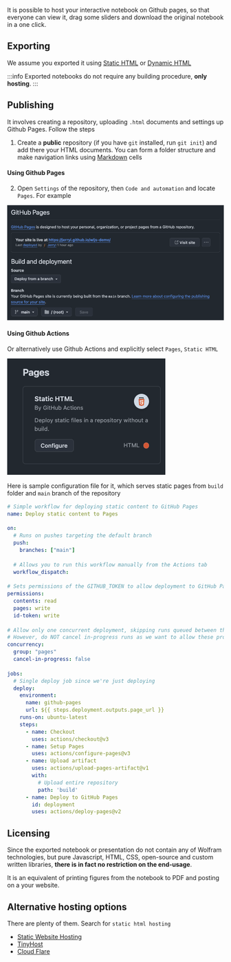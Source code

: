 It is possible to host your interactive notebook on Github pages, so that everyone can view it, drag some sliders and download the original notebook in a one click.

## Exporting
We assume you exported it using [Static HTML](frontend/Exporting/Static%20HTML.md) or [Dynamic HTML](frontend/Exporting/Dynamic%20HTML.md)

:::info
Exported notebooks do not require any building procedure, __only hosting__.
:::
## Publishing
It involves creating a repository, uploading `.html` documents and settings up Github Pages. Follow the steps

1. Create a __public__ repository (if you have `git` installed, run `git init`) and add there your HTML documents. You can form a folder structure and make navigation links using [Markdown](frontend/Cell%20types/Markdown.md) cells

#### Using Github Pages

2. Open `Settings` of the repository, then `Code and automation` and locate `Pages`. For example

![](./../../Screenshot%202024-12-16%20at%2013.06.45.png)

#### Using Github Actions
Or alternatively use Github Actions and explicitly select `Pages`, `Static HTML`

![](./../../Screenshot%202024-12-16%20at%2013.07.52.png)

Here is sample configuration file for it, which serves static pages from `build` folder and `main` branch of the repository

```yaml
# Simple workflow for deploying static content to GitHub Pages
name: Deploy static content to Pages

on:
  # Runs on pushes targeting the default branch
  push:
    branches: ["main"]

  # Allows you to run this workflow manually from the Actions tab
  workflow_dispatch:

# Sets permissions of the GITHUB_TOKEN to allow deployment to GitHub Pages
permissions:
  contents: read
  pages: write
  id-token: write

# Allow only one concurrent deployment, skipping runs queued between the run in-progress and latest queued.
# However, do NOT cancel in-progress runs as we want to allow these production deployments to complete.
concurrency:
  group: "pages"
  cancel-in-progress: false

jobs:
  # Single deploy job since we're just deploying
  deploy:
    environment:
      name: github-pages
      url: ${{ steps.deployment.outputs.page_url }}
    runs-on: ubuntu-latest
    steps:
      - name: Checkout
        uses: actions/checkout@v3
      - name: Setup Pages
        uses: actions/configure-pages@v3
      - name: Upload artifact
        uses: actions/upload-pages-artifact@v1
        with:
          # Upload entire repository
          path: 'build'
      - name: Deploy to GitHub Pages
        id: deployment
        uses: actions/deploy-pages@v2
```

## Licensing
Since the exported notebook or presentation do not contain any of Wolfram technologies, but pure Javascript, HTML, CSS, open-source and custom written libraries, __there is in fact no restriction on the end-usage__. 

It is an equivalent of printing figures from the notebook to PDF and posting on a your website.


## Alternative hosting options
There are plenty of them. Search for `static html hosting`

- [Static Website Hosting](https://static.app/)
- [TinyHost](https://tiiny.host/free-static-website-hosting/)
- [Cloud Flare](https://pages.cloudflare.com/)